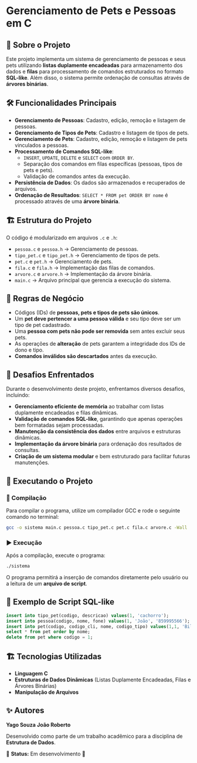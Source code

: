 # Gerenciamento de Pets e Pessoas em C

## 📌 Sobre o Projeto

Este projeto implementa um sistema de gerenciamento de pessoas e seus pets utilizando **listas duplamente encadeadas** para armazenamento dos dados e **filas** para processamento de comandos estruturados no formato **SQL-like**. Além disso, o sistema permite ordenação de consultas através de **árvores binárias**.

## 🛠️ Funcionalidades Principais

- **Gerenciamento de Pessoas**: Cadastro, edição, remoção e listagem de pessoas.
- **Gerenciamento de Tipos de Pets**: Cadastro e listagem de tipos de pets.
- **Gerenciamento de Pets**: Cadastro, edição, remoção e listagem de pets vinculados a pessoas.
- **Processamento de Comandos SQL-like**:
  - `INSERT`, `UPDATE`, `DELETE` e `SELECT` com `ORDER BY`.
  - Separação dos comandos em filas específicas (pessoas, tipos de pets e pets).
  - Validação de comandos antes da execução.
- **Persistência de Dados**: Os dados são armazenados e recuperados de arquivos.
- **Ordenação de Resultados**: `SELECT * FROM pet ORDER BY nome` é processado através de uma **árvore binária**.

## 🏗️ Estrutura do Projeto

O código é modularizado em arquivos `.c` e `.h`:

- `pessoa.c` e `pessoa.h` → Gerenciamento de pessoas.
- `tipo_pet.c` e `tipo_pet.h` → Gerenciamento de tipos de pets.
- `pet.c` e `pet.h` → Gerenciamento de pets.
- `fila.c` e `fila.h` → Implementação das filas de comandos.
- `arvore.c` e `arvore.h` → Implementação da árvore binária.
- `main.c` → Arquivo principal que gerencia a execução do sistema.

## 🔗 Regras de Negócio

- Códigos (IDs) de **pessoas, pets e tipos de pets são únicos**.
- Um **pet deve pertencer a uma pessoa válida** e seu tipo deve ser um tipo de pet cadastrado.
- Uma **pessoa com pets não pode ser removida** sem antes excluir seus pets.
- As operações de **alteração** de pets garantem a integridade dos IDs de dono e tipo.
- **Comandos inválidos são descartados** antes da execução.

## 🚧 Desafios Enfrentados

Durante o desenvolvimento deste projeto, enfrentamos diversos desafios, incluindo:
- **Gerenciamento eficiente de memória** ao trabalhar com listas duplamente encadeadas e filas dinâmicas.
- **Validação de comandos SQL-like**, garantindo que apenas operações bem formatadas sejam processadas.
- **Manutenção da consistência dos dados** entre arquivos e estruturas dinâmicas.
- **Implementação da árvore binária** para ordenação dos resultados de consultas.
- **Criação de um sistema modular** e bem estruturado para facilitar futuras manutenções.

## 🏁 Executando o Projeto

### 🔧 Compilação

Para compilar o programa, utilize um compilador GCC e rode o seguinte comando no terminal:

```sh
gcc -o sistema main.c pessoa.c tipo_pet.c pet.c fila.c arvore.c -Wall
```

### ▶️ Execução

Após a compilação, execute o programa:

```sh
./sistema
```

O programa permitirá a inserção de comandos diretamente pelo usuário ou a leitura de um **arquivo de script**.

## 📄 Exemplo de Script SQL-like

```sql
insert into tipo_pet(codigo, descricao) values(1, 'cachorro');
insert into pessoa(codigo, nome, fone) values(1, 'João', '859995566');
insert into pet(codigo, codigo_cli, nome, codigo_tipo) values(1,1, 'Bilu', 1);
select * from pet order by nome;
delete from pet where codigo = 1;
```

## 🏗️ Tecnologias Utilizadas

- **Linguagem C**
- **Estruturas de Dados Dinâmicas** (Listas Duplamente Encadeadas, Filas e Árvores Binárias)
- **Manipulação de Arquivos**

## ✨ Autores
**Yago Souza**
**João Roberto**


Desenvolvido como parte de um trabalho acadêmico para a disciplina de **Estrutura de Dados**.

📌 **Status:** Em desenvolvimento 🚧

